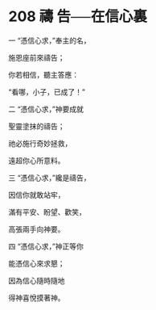 # 208 禱 告──在信心裏

一 “憑信心求，”奉主的名，

施恩座前來禱告；

你若相信，聽主答應：

“看哪，小子，已成了！”

二 “憑信心求，”神要成就

聖靈塗抹的禱告；

祂必施行奇妙拯救，

遠超你心所意料。

三 “憑信心求，”纔是禱告，

因信你就敢站牢，

滿有平安、盼望、歡笑，

高張兩手向神要。

四 “憑信心求，”神正等你

能憑信心來求懇；

因為信心隨時隨地

得神喜悅摸著神。


